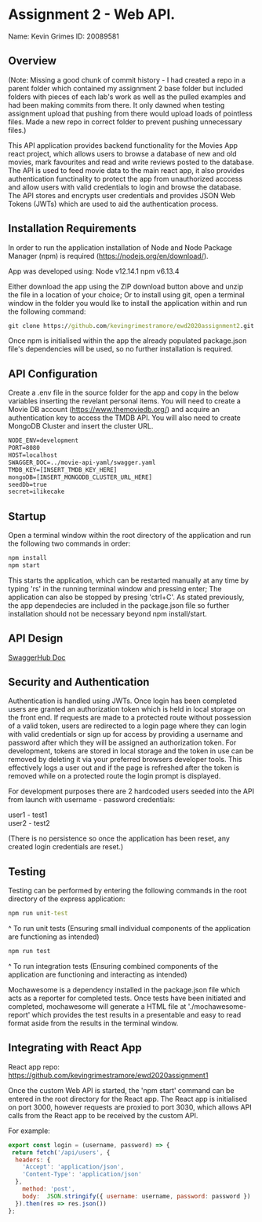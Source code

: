 # Assignment 2 - Web API.

Name: Kevin Grimes
ID: 20089581

## Overview

(Note: Missing a good chunk of commit history - I had created a repo in a parent folder which contained my assignment 2 base folder but included folders with pieces of each lab's work as well as the pulled examples and had been making commits from there. It only dawned when testing assignment upload that pushing from there would upload loads of pointless files. Made a new repo in correct folder to prevent pushing unnecessary files.)

This API application provides backend functionality for the Movies App react project, which allows users to browse a database of new and old movies, mark favourites and read and write reviews posted to the database. The API is used to feed movie data to the main react app, it also provides authentication functinality to protect the app from unauthorized acccess and allow users with valid credentials to login and browse the database. The API stores and encrypts user credentials and provides JSON Web Tokens (JWTs) which are used to aid the authentication process. 

## Installation Requirements

In order to run the application installation of Node and Node Package Manager (npm) is required (https://nodejs.org/en/download/).

App was developed using:
Node v12.14.1
npm  v6.13.4

Either download the app using the ZIP download button above and unzip the file in a location of your choice; Or to install using git, open a terminal window in the folder you would lke to install the application within and run the following command:

```bat
git clone https://github.com/kevingrimestramore/ewd2020assignment2.git
```
Once npm is initialised within the app the already populated package.json file's dependencies will be used, so no further installation is required.

## API Configuration
Create a .env file in the source folder for the app and copy in the below variables inserting the revelant personal items. You will need to create a Movie DB account (https://www.themoviedb.org/) and acquire an authentication key to access the TMDB API. You will also need to create  MongoDB Cluster and insert the cluster URL.

```bat
NODE_ENV=development
PORT=8080
HOST=localhost
SWAGGER_DOC=../movie-api-yaml/swagger.yaml
TMDB_KEY=[INSERT_TMDB_KEY_HERE]
mongoDB=[INSERT_MONGODB_CLUSTER_URL_HERE]
seedDb=true
secret=ilikecake
```

## Startup
Open a terminal window within the root directory of the application and run the following two commands in order:

```bat
npm install
npm start
```
This starts the application, which can be restarted manually at any time by typing 'rs' in the running terminal window and pressing enter; The application can also be stopped by presing 'ctrl+C'.
As stated previously, the app dependecies are included in the package.json file so further installation should not be necessary beyond npm install/start.

## API Design
[SwaggerHub Doc](https://app.swaggerhub.com/apis/kevingrimestramore/Movie/initial)

## Security and Authentication
Authentication is handled using JWTs. Once login has been completed users are granted an authorization token which is held in local storage on the front end. If requests are made to a protected route without possession of a valid token, users are redirected to a login page where they can login with valid credentials or sign up for access by providing a username and password after which they will be assigned an authorization token. For development, tokens are stored in local storage and the token in use can be removed by deleting it via your preferred browsers developer tools. This effectively logs a user out and if the page is refreshed after the token is removed while on a protected route the login prompt is displayed.

For development purposes there are 2 hardcoded users seeded into the API from launch with username - password credentials:

user1 - test1 <br>
user2 - test2

(There is no persistence so once the application has been reset, any created login credentials are reset.)

## Testing
Testing can be performed by entering the following commands in the root directory of the express application:

```bat
npm run unit-test
```
^ To run unit tests (Ensuring small individual components of the application are functioning as intended)

```bat
npm run test
```
^ To run integration tests (Ensuring combined components of the application are functioning and interacting as intended)

Mochawesome is a dependency installed in the package.json file which acts as a reporter for completed tests. Once tests have been initiated and completed, mochawesome will generate a HTML file at './mochawesome-report' which provides the test results in a presentable and easy to read format aside from the results in the terminal window.

## Integrating with React App

React app repo: https://github.com/kevingrimestramore/ewd2020assignment1

Once the custom Web API is started, the 'npm start' command can be entered in the root directory for the React app. The React app is initialised on port 3000, however requests are proxied to port 3030, which allows API calls from the React app to be received by the custom API.

For example: 

~~~Javascript
export const login = (username, password) => {
 return fetch('/api/users', {
  headers: {
    'Accept': 'application/json',
    'Content-Type': 'application/json'
  },
    method: 'post',
    body:  JSON.stringify({ username: username, password: password })
  }).then(res => res.json())
};
~~~
